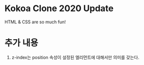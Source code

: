 # Kokoa Clone 2020 Update

HTML & CSS are so much fun!

# 추가 내용

1. z-index는 position 속성이 설정된 엘리먼트에 대해서만 의미를 갖는다.
